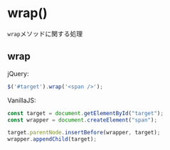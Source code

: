 # wrap()

`wrap`メソッドに関する処理

## wrap

jQuery:
```js
$('#target').wrap('<span />');
```

VanillaJS:
```js
const target = document.getElementById("target");
const wrapper = document.createElement("span");

target.parentNode.insertBefore(wrapper, target);
wrapper.appendChild(target);
```